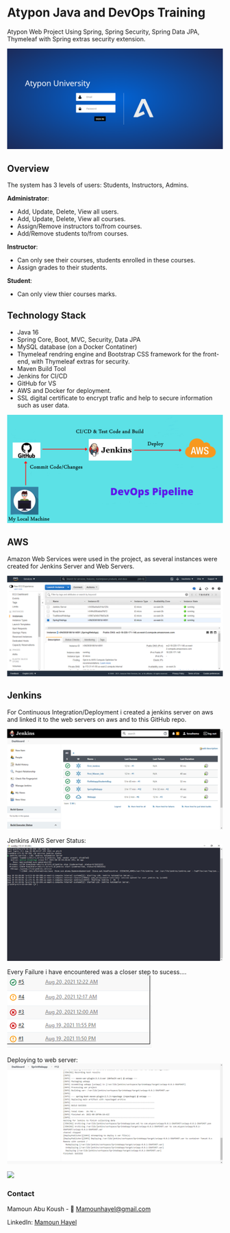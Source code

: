 # Atypon Java and DevOps Training  
Atypon Web Project Using Spring, Spring Security, Spring Data JPA, Thymeleaf with Spring extras security extension. 

![](Screenshots/login.png)

## Overview

The system has 3 levels of users: Students, Instructors, Admins. 

**Administrator**: 
- Add, Update, Delete, View all users.
- Add, Update, Delete, View all courses.
- Assign/Remove instructors to/from courses.
- Add/Remove students to/from courses.

**Instructor**: 
- Can only see their courses, students enrolled in these courses.
- Assign grades to their students.

**Student**: 
- Can only view thier courses marks.

## Technology Stack
- Java 16
- Spring Core, Boot, MVC, Security, Data JPA
- MySQL database (on a Docker Contatiner)
- Thymeleaf rendring engine and Bootstrap CSS framework for the front-end, with Thymeleaf extras for security. 
- Maven Build Tool
- Jenkins for CI/CD
- GitHub for VS
- AWS and Docker for deployment.
- SSL digital certificate to encrypt trafic and help to secure information such as user data.

![](Screenshots/Pipeline.png)

## AWS 

Amazon Web Services were used in the project, as several instances were created for Jenkins Server and Web Servers.

![](Screenshots/aws.png)

## Jenkins

For Continuous Integration/Deployment i created a jenkins server on aws and linked it to the web servers on aws and to this GitHub repo. 

![](Screenshots/JenkinsDashBoard.png)

Jenkins AWS Server Status:
![](Screenshots/JenkinsStatus.png)

Every Failure i have encountered was a closer step to sucess....
![](Screenshots/JenkinsBuild.png)

Deploying to web server: 
![](Screenshots/JenkinsBuildSucess.png)

![](Screenshots/CI_CD_Test.png)





### Contact

Mamoun Abu Koush - :e-mail: Mamounhayel@gmail.com

LinkedIn: [Mamoun Hayel](https://www.linkedin.com/in/mamounhayel/)

